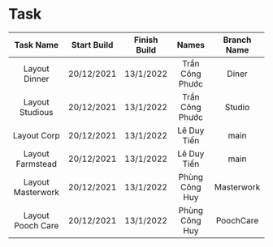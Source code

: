 # Task

| Task Name           | Start Build       | Finish Build      | Names           | Branch Name |
| :----:              |    :----:         |          :----:   |:----:            |:----:      |
| Layout Dinner       | 20/12/2021        | 13/1/2022         | Trần Công Phước |Diner        |        
| Layout Studious     | 20/12/2021        | 13/1/2022         | Trần Công Phước |Studio       |
| Layout Corp         | 20/12/2021        | 13/1/2022         | Lê Duy Tiến     |main         |  
| Layout Farmstead    | 20/12/2021        | 13/1/2022         | Lê Duy Tiến     |main         |
| Layout Masterwork   | 20/12/2021        | 13/1/2022         | Phùng Công Huy  |Masterwork   |
| Layout Pooch Care   | 20/12/2021        | 13/1/2022         | Phùng Công Huy  |PoochCare    |
